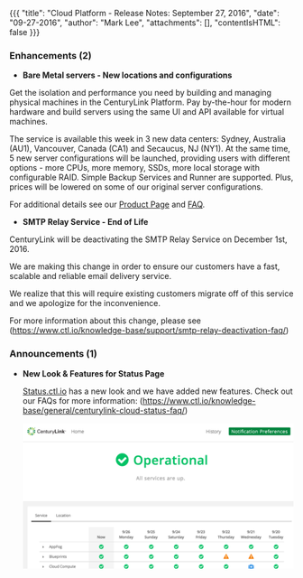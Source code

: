 {{{
"title": "Cloud Platform - Release Notes: September 27, 2016",
"date": "09-27-2016",
"author": "Mark Lee",
"attachments": [],
"contentIsHTML": false
}}}


### Enhancements (2)

* __Bare Metal servers - New locations and configurations__

Get the isolation and performance you need by building and managing physical machines in the CenturyLink Platform. Pay by-the-hour for modern hardware and build servers using the same UI and API available for virtual machines.

The service is available this week in 3 new data centers: Sydney, Australia (AU1), Vancouver, Canada (CA1) and Secaucus, NJ (NY1). At the same time, 5 new server configurations will be launched, providing users with different options - more CPUs, more memory, SSDs, more local storage with configurable RAID. Simple Backup Services and Runner are supported. Plus, prices will be lowered on some of our original server configurations.

For additional details see our [Product Page](https://www.ctl.io/bare-metal/) and [FAQ](https://www.ctl.io/knowledge-base/servers/bare-metal-faq/).

* __SMTP Relay Service - End of Life__

CenturyLink will be deactivating the SMTP Relay Service on December 1st, 2016.

We are making this change in order to ensure our customers have a fast, scalable and reliable email delivery service.

We realize that this will require existing customers migrate off of this service and we apologize for the inconvenience.

For more information about this change, please see (https://www.ctl.io/knowledge-base/support/smtp-relay-deactivation-faq/)

### Announcements (1)

* __New Look & Features for Status Page__

  [Status.ctl.io](https://status.ctl.io/) has a new look and we have added new features. Check out our FAQs for more information: (https://www.ctl.io/knowledge-base/general/centurylink-cloud-status-faq/)

  ![Status](../../images/2016-09-27_Status.png)
